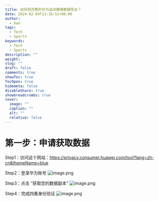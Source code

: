 ```yaml
---
title: 如何将完整的华为运动健康数据导出？
date: 2024-02-04T13:16:51+08:00
author:
  - Xan
tags:
  - Tech
  - Sports
keywords:
  - Tech
  - Sports
description: ""
weight: 
slug: ""
draft: false
comments: true
showToc: true
TocOpen: true
hidemeta: false
disableShare: true
showbreadcrumbs: true
cover:
  image: ""
  caption: ""
  alt: ""
  relative: false
---
```


# 第一步：申请获取数据
Step1：访问这个网站：https://privacy.consumer.huawei.com/tool?lang=zh-cn&themeName=blue

Step2：登录华为账号
![image.png](https://bu.dusays.com/2024/02/04/65bf20a22f6fc.png)

Step3：点击 “获取您的数据副本”
![image.png](https://bu.dusays.com/2024/02/04/65bf2056e3b05.png)


Step4：完成四重身份验证
![image.png](https://bu.dusays.com/2024/02/04/65bf20f409b08.png)
